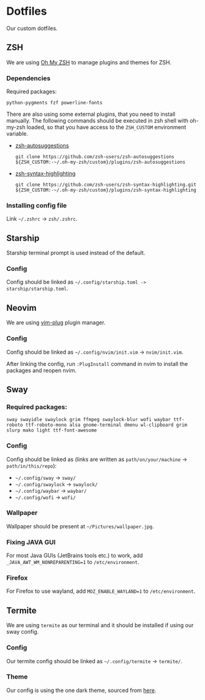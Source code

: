 # Dotfiles
Our custom dotfiles.

## ZSH
We are using [Oh My ZSH](https://ohmyz.sh/) to manage plugins and themes for ZSH.

### Dependencies
Required packages:
```
python-pygments fzf powerline-fonts
```

There are also using some external plugins, that you need to install manually.
The following commands should be executed in zsh shell with oh-my-zsh loaded, so that you have access to the `ZSH_CUSTOM` environment variable.
- [zsh-autosuggestions](https://github.com/zsh-users/zsh-autosuggestions)
    ```shell
    git clone https://github.com/zsh-users/zsh-autosuggestions ${ZSH_CUSTOM:-~/.oh-my-zsh/custom}/plugins/zsh-autosuggestions
    ```
- [zsh-syntax-highlighting](https://github.com/zsh-users/zsh-syntax-highlighting)
    ```shell
    git clone https://github.com/zsh-users/zsh-syntax-highlighting.git ${ZSH_CUSTOM:-~/.oh-my-zsh/custom}/plugins/zsh-syntax-highlighting
    ```

### Installing config file
Link `~/.zshrc` -> `zsh/.zshrc`.

## Starship
Starship terminal prompt is used instead of the default.

### Config
Config should be linked as `~/.config/starship.toml -> starship/starship.toml`.

## Neovim
We are using [vim-plug](https://github.com/junegunn/vim-plug) plugin manager.

### Config
Config should be linked as `~/.config/nvim/init.vim` -> `nvim/init.vim`.

After linking the config, run `:PlugInstall` command in nvim to install the packages and reopen nvim.


## Sway 
### Required packages:
```
sway swayidle swaylock grim ffmpeg swaylock-blur wofi waybar ttf-roboto ttf-roboto-mono alsa gnome-terminal dmenu wl-clipboard grim slurp mako light ttf-font-awesome
```


### Config
Config should be linked as (links are written as `path/on/your/machine` -> `path/in/this/repo`):
- `~/.config/sway` -> `sway/`
- `~/.config/swaylock` -> `swaylock/`
- `~/.config/waybar` -> `waybar/`
- `~/.config/wofi` -> `wofi/`


### Wallpaper
Wallpaper should be present at `~/Pictures/wallpaper.jpg`.

### Fixing JAVA GUI
For most Java GUIs (JetBrains tools etc.) to work, add `_JAVA_AWT_WM_NONREPARENTING=1` to `/etc/environment`.

### Firefox
For Firefox to use wayland, add
`MOZ_ENABLE_WAYLAND=1` to `/etc/environment`.

## Termite
We are using `termite` as our terminal and it should be installed if using our sway config.

### Config
Our termite config should be linked as
`~/.config/termite` -> `termite/`.

### Theme
Our config is using the one dark theme, sourced from [here](https://github.com/ynj0/onedark-termite).
